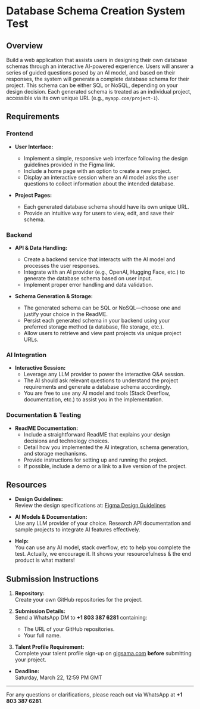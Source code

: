 # Database Schema Creation System Test

## Overview
Build a web application that assists users in designing their own database schemas through an interactive AI-powered experience. Users will answer a series of guided questions posed by an AI model, and based on their responses, the system will generate a complete database schema for their project. This schema can be either SQL or NoSQL, depending on your design decision. Each generated schema is treated as an individual project, accessible via its own unique URL (e.g., `myapp.com/project-1`).

## Requirements

### Frontend
- **User Interface:**  
  - Implement a simple, responsive web interface following the design guidelines provided in the Figma link.  
  - Include a home page with an option to create a new project.
  - Display an interactive session where an AI model asks the user questions to collect information about the intended database.

- **Project Pages:**  
  - Each generated database schema should have its own unique URL.
  - Provide an intuitive way for users to view, edit, and save their schema.

### Backend
- **API & Data Handling:**  
  - Create a backend service that interacts with the AI model and processes the user responses.
  - Integrate with an AI provider (e.g., OpenAI, Hugging Face, etc.) to generate the database schema based on user input.
  - Implement proper error handling and data validation.

- **Schema Generation & Storage:**  
  - The generated schema can be SQL or NoSQL—choose one and justify your choice in the ReadME.
  - Persist each generated schema in your backend using your preferred storage method (a database, file storage, etc.).
  - Allow users to retrieve and view past projects via unique project URLs.

### AI Integration
- **Interactive Session:**  
  - Leverage any LLM provider to power the interactive Q&A session.
  - The AI should ask relevant questions to understand the project requirements and generate a database schema accordingly.
  - You are free to use any AI model and tools (Stack Overflow, documentation, etc.) to assist you in the implementation.

### Documentation & Testing
- **ReadME Documentation:**  
  - Include a straightforward ReadME that explains your design decisions and technology choices.
  - Detail how you implemented the AI integration, schema generation, and storage mechanisms.
  - Provide instructions for setting up and running the project.
  - If possible, include a demo or a link to a live version of the project.

## Resources
- **Design Guidelines:**  
  Review the design specifications at: [Figma Design Guidelines](https://www.figma.com/design/sTaho4kTFib0OmS5Q1H3pd/Full-Stack-Test)
  
- **AI Models & Documentation:**  
  Use any LLM provider of your choice. Research API documentation and sample projects to integrate AI features effectively.

- **Help:**  
  You can use any AI model, stack overflow, etc to help you complete the test. Actually, we encourage it. It shows your resourcefulness & the end product is what matters!

## Submission Instructions
1. **Repository:**  
   Create your own GitHub repositories for the project.

2. **Submission Details:**  
   Send a WhatsApp DM to **+1 803 387 6281** containing:
   - The URL of your GitHub repositories.
   - Your full name.

3. **Talent Profile Requirement:**  
   Complete your talent profile sign-up on [gigsama.com](https://gigsama.com) **before** submitting your project.

- **Deadline:**  
  Saturday, March 22, 12:59 PM GMT

---

For any questions or clarifications, please reach out via WhatsApp at **+1 803 387 6281**.
